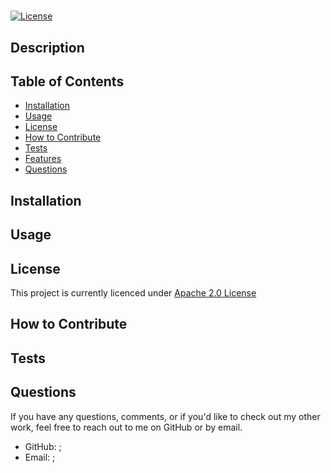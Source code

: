 
# 

[![License](https://img.shields.io/badge/License-Apache_2.0-blue.svg)](https://opensource.org/licenses/Apache-2.0)

## Description

    
    
## Table of Contents
    
- [Installation](#installation)
- [Usage](#usage)
- [License](#license)
- [How to Contribute](#how-to-contribute)
- [Tests](#preview)
- [Features](#tests)
- [Questions](#questions)

## Installation


## Usage


## License
This project is currently licenced under [Apache 2.0 License](https://opensource.org/licenses/Apache-2.0)

## How to Contribute


## Tests


## Questions

If you have any questions, comments, or if you'd like to check out my other work, feel free to reach out to me on GitHub or by email. 
- GitHub: [](https://github.com/);
- Email: ;


